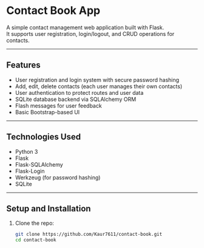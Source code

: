 # Contact Book App

A simple contact management web application built with Flask.  
It supports user registration, login/logout, and CRUD operations for contacts.

---

## Features

- User registration and login system with secure password hashing  
- Add, edit, delete contacts (each user manages their own contacts)  
- User authentication to protect routes and user data  
- SQLite database backend via SQLAlchemy ORM  
- Flash messages for user feedback  
- Basic Bootstrap-based UI 

---

## Technologies Used

- Python 3  
- Flask  
- Flask-SQLAlchemy  
- Flask-Login  
- Werkzeug (for password hashing)  
- SQLite

---

## Setup and Installation

1. Clone the repo:  
   ```bash
   git clone https://github.com/Kaur7611/contact-book.git
   cd contact-book
